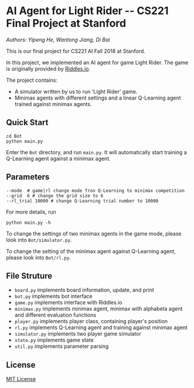 # AI Agent for Light Rider -- CS221 Final Project at Stanford

*Authors: Yipeng He, Wantong Jiang, Di Bai*

This is our final project for CS221 AI Fall 2018 at Stanford. 

In this project, we implemented an AI agent for game Light Rider.
The game is originally provided by [Riddles.io](https://playground.riddles.io/competitions/light-riders). 

The project contains:
- A simulator written by us to run 'Light Rider' game.
- Minimax agents with different settings and a linear Q-Learning agent trained against minimax agents.

## Quick Start

```
cd Bot
python main.py
```
Enter the `Bot` directory, and run `main.py`. It will automatically start training a Q-Learning agent against a minimax agent.

## Parameters
```
--mode  # game|rl change mode fron Q-Learning to minimax competition
--grid  6 # change the grid size to 6
--rl_trial 10000 # change Q-Learning trial number to 10000
```
For more details, run
```
python main.py -h
```

To change the settings of two minimax agents in the game mode, please look into `Bot/simulator.py`.

To change the setting of the minimax agent against Q-Learning agent, please look into `Bot/rl.py`.

## File Struture

- `board.py` implements board information, update, and print
- `bot.py` implements bot interface
- `game.py` implements interface with Riddles.io
- `minimax.py` implements minimax agent, minimax with alphabeta agent and different evaluation functions
- `player.py` implements player class, containing player's position
- `rl.py` implements Q-Learning agent and training against minimax agent
- `simulator.py` implements two player game simulator
- `state.py` implements game state
- `util.py` implements parameter parsing

## License
[MIT License](LICENSE)

